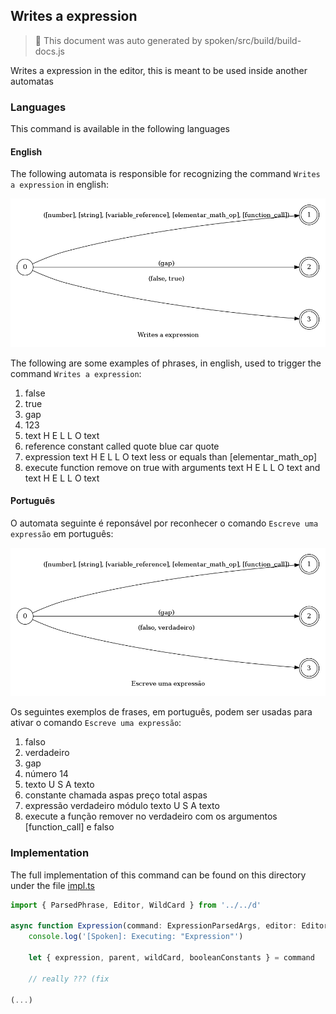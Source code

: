 ## Writes a expression

> 🤖 This document was auto generated by spoken/src/build/build-docs.js

Writes a expression in the editor, this is meant to be used inside another automatas

### Languages

This command is available in the following languages

#### English

The following automata is responsible for recognizing the command `Writes a expression` in english:

![English](phrase_en-US.png)

The following are some examples of phrases, in english, used to trigger the command `Writes a expression`:

1. false
2. true
3. gap
4. 123
5. text H E L L O text
6. reference constant called quote blue car quote
7. expression text H E L L O text less or equals than [elementar_math_op]
8. execute function remove on true with arguments text H E L L O text and text H E L L O text

#### Português

O automata seguinte é reponsável por reconhecer o comando `Escreve uma expressão` em português:

![Português](phrase_pt-BR.png)

Os seguintes exemplos de frases, em português, podem ser usadas para ativar o comando `Escreve uma expressão`:

1. falso
2. verdadeiro
3. gap
4. número 14
5. texto U S A texto
6. constante chamada aspas preço total aspas
7. expressão verdadeiro módulo texto U S A texto
8. execute a função remover no verdadeiro com os argumentos [function_call] e falso

### Implementation

The full implementation of this command can be found on this directory under the file [impl.ts](impl.ts)

```typescript
import { ParsedPhrase, Editor, WildCard } from '../../d'

async function Expression(command: ExpressionParsedArgs, editor: Editor, context: {}) {
    console.log('[Spoken]: Executing: "Expression"')

    let { expression, parent, wildCard, booleanConstants } = command

    // really ??? (fix 

(...)
```